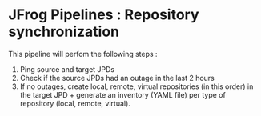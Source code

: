 # JFrog Pipelines : Repository synchronization

This pipeline will perfom the following steps :

1. Ping source and target JPDs
2. Check if the source JPDs had an outage in the last 2 hours
3. If no outages, create local, remote, virtual repositories (in this order) in the target JPD + generate an inventory (YAML file) per type of repository (local, remote, virtual).
